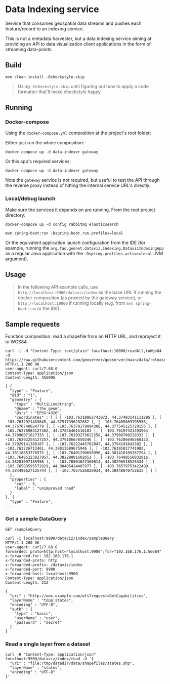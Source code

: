 # Data Indexing service

Service that consumes geospatial data streams and pushes each feature/record to an indexing service.

This is not a metadata harvester, but a data indexing service aiming at providing
an API to data visualization client applications in the form of streaming
data-points.


## Build

```
mvn clean install -Dcheckstyle.skip
```

> Using `-Dcheckstyle.skip` until figuring out how to apply a code formatter that'll make checkstyle happy

## Running

### Docker-compose

Using the `docker-compose.yml` composition at the project's root folder:

Either just run the whole composition:

```
docker-compose up -d data-indexer gateway
```

Or this app's required services:

```
docker-compose up -d data-indexer gateway
```

Note the `gateway` service is not required, but useful to test the API through the reverse proxy instead of hitting the internal service URL's directly.

### Local/debug launch

Make sure the services it depends on are running. From the root project directory:

```
docker-compose up -d config rabbitmq elasticsearch
```

```
mvn spring-boot:run -Dspring-boot.run.profiles=local
```

Or the equivalent application launch configuration from the IDE (for example, running the `org.fao.geonet.dataviz.indexing.DatavizIndexingApp`
as a regular Java application with the `-Dspring.profiles.active=local` JVM argument).


## Usage

> In the following API example calls, use `http://localhost:9900/dataviz/index` as the base URL if running the
docker composition (as proxied by the gateway service), or `http://localhost:10000` if running locally 
(e.g. from `mvn spring-boot:run` or the IDE).

## Sample requests

Function composition: read a shapefile from an HTTP URL, and reproject it to WGS84

```
curl -i -H "Content-Type: text/plain" localhost:10000/readAll,toWgs84 -d  https://raw.githubusercontent.com/geoserver/geoserver/main/data/release/data/sf/roads.shp
HTTP/1.1 200 OK
user-agent: curl/7.68.0
Content-Type: application/json
Content-Length: 455095

[ {
  "type" : "Feature",
  "@id" : "1",
  "geometry" : {
    "type" : "MultiLineString",
    "@name" : "the_geom",
    "@srs" : "EPSG:4326",
    "coordinates" : [ [ [ -103.76318962743072, 44.37493141111295 ], [ -103.7632921483645, 44.37517396282682 ], [ -103.76405089795956, 44.37670748824779 ], [ -103.76379179094388, 44.377545125729156 ], [ -103.76276983127362, 44.37836461516183 ], [ -103.76197421493964, 44.37890071027333 ], [ -103.76193273622258, 44.37908700228332 ], [ -103.76202254127257, 44.37918667850246 ], [ -103.76206646568123, 44.37929141388107 ], [ -103.76222445702847, 44.3794191843382 ], [ -103.763226713461, 44.38013689675946 ], [ -103.76391017741982, 44.38118653776573 ], [ -103.76401290698996, 44.381418109267294 ], [ -103.76485223827957, 44.38228801602651 ], [ -103.76499558832916, 44.38281097185956 ], [ -103.76504627360814, 44.38296518526334 ], [ -103.76583595572829, 44.38405424487977 ], [ -103.76579753422489, 44.384498627125744 ], [ -103.7657526826934, 44.38448870752633 ] ] ]
  },
  "properties" : {
    "cat" : 5,
    "label" : "unimproved road"
  }
}, {
  "type" : "Feature",
...
```

### Get a sample DataQuery

```
GET /sampleQuery
```

```
curl -i localhost:9900/dataviz/index/sampleQuery
HTTP/1.1 200 OK
user-agent: curl/7.68.0
forwarded: proto=http;host="localhost:9900";for="192.168.176.1:56684"
x-forwarded-for: 192.168.176.1
x-forwarded-proto: http
x-forwarded-prefix: /dataviz/index
x-forwarded-port: 9900
x-forwarded-host: localhost:9900
Content-Type: application/json
Content-Length: 212

{
  "uri" : "http://ows.example.com/wfs?request=GetCapabilities",
  "layerName" : "topp:states",
  "encoding" : "UTF-8",
  "auth" : {
    "type" : "basic",
    "userName" : "user",
    "password" : "secret"
  }
}
```

### Read a single layer from a dataset

```
curl -H "Content-Type: application/json" localhost:9900/dataviz/index/read -d '{
  "uri" : "file:/tmp/datadir/data/shapefiles/states.shp",
  "layerName" : "states",
  "encoding" : "UTF-8"
}'
```